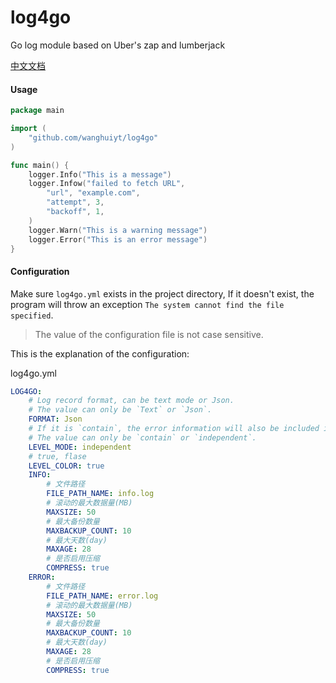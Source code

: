 # log4go
Go log module based on Uber's zap and lumberjack

[中文文档](README_ZH.md)



#### Usage

```go
package main

import (
	"github.com/wanghuiyt/log4go"
)

func main() {
	logger.Info("This is a message")
	logger.Infow("failed to fetch URL",
		"url", "example.com",
		"attempt", 3,
		"backoff", 1,
	)
	logger.Warn("This is a warning message")
	logger.Error("This is an error message")
}
```



#### Configuration

Make sure `log4go.yml` exists in the project directory, If it doesn't exist, the program will throw an exception `The system cannot find the file specified`.

>  The value of the configuration file is not case sensitive.

This is the explanation of the configuration:

log4go.yml

```yaml
LOG4GO:
    # Log record format, can be text mode or Json.
    # The value can only be `Text` or `Json`.
    FORMAT: Json
    # If it is `contain`, the error information will also be included in the info file
    # The value can only be `contain` or `independent`.
    LEVEL_MODE: independent
    # true, flase
    LEVEL_COLOR: true
    INFO:
        # 文件路径
        FILE_PATH_NAME: info.log
        # 滚动的最大数据量(MB)
        MAXSIZE: 50
        # 最大备份数量
        MAXBACKUP_COUNT: 10
        # 最大天数(day)
        MAXAGE: 28
        # 是否启用压缩
        COMPRESS: true
    ERROR:
        # 文件路径
        FILE_PATH_NAME: error.log
        # 滚动的最大数据量(MB)
        MAXSIZE: 50
        # 最大备份数量
        MAXBACKUP_COUNT: 10
        # 最大天数(day)
        MAXAGE: 28
        # 是否启用压缩
        COMPRESS: true
```



